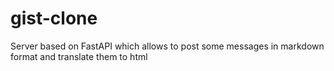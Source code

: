 # gist-clone
Server based on FastAPI which allows to post some messages in markdown format and translate them to html
